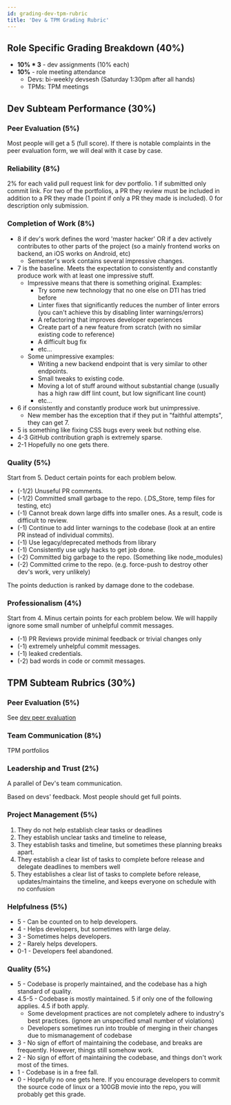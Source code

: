```yaml
---
id: grading-dev-tpm-rubric
title: 'Dev & TPM Grading Rubric'
---
```


## Role Specific Grading Breakdown (**40%**)

- **10% \* 3** - dev assignments (10% each)
- **10%** - role meeting attendance
  - Devs: bi-weekly devsesh (Saturday 1:30pm after all hands)
  - TPMs: TPM meetings

## Dev Subteam Performance (**30%**)

### Peer Evaluation (**5%**)

Most people will get a 5 (full score). If there is notable complaints in the peer evaluation form, we will deal with it case by case.

### Reliability (**8%**)

2% for each valid pull request link for dev portfolio. 1 if submitted only commit link. For two of the portfolios, a PR they review must be included in addition to a PR they made (1 point if only a PR they made is included). 0 for description only submission.

### Completion of Work (**8%**)

- 8 if dev's work defines the word 'master hacker' OR if a dev actively contributes to other parts of the project (so a mainly frontend works on backend, an iOS works on Android, etc)
  - Semester's work contains several impressive changes.
- 7 is the baseline. Meets the expectation to consistently and constantly produce work with at least one impressive stuff.
  - Impressive means that there is something original. Examples:
    - Try some new technology that no one else on DTI has tried before
    - Linter fixes that significantly reduces the number of linter errors (you can't achieve this by disabling linter warnings/errors)
    - A refactoring that improves developer experiences
    - Create part of a new feature from scratch (with no similar existing code to reference)
    - A difficult bug fix
    - etc...
  - Some unimpressive examples:
    - Writing a new backend endpoint that is very similar to other endpoints.
    - Small tweaks to existing code.
    - Moving a lot of stuff around without substantial change (usually has a high raw diff lint count, but low significant line count)
    - etc...
- 6 if consistently and constantly produce work but unimpressive.
  - New member has the exception that if they put in "faithful attempts", they can get 7.
- 5 is something like fixing CSS bugs every week but nothing else.
- 4-3 GitHub contribution graph is extremely sparse.
- 2-1 Hopefully no one gets there.

### Quality (**5%**)

Start from 5. Deduct certain points for each problem below.

- (-1/2) Unuseful PR comments.
- (-1/2) Committed small garbage to the repo. (.DS_Store, temp files for testing, etc)
- (-1) Cannot break down large diffs into smaller ones. As a result, code is difficult to review.
- (-1) Continue to add linter warnings to the codebase (look at an entire PR instead of individual commits).
- (-1) Use legacy/deprecated methods from library
- (-1) Consistently use ugly hacks to get job done.
- (-2) Committed big garbage to the repo. (Something like node_modules)
- (-2) Committed crime to the repo. (e.g. force-push to destroy other dev's work, very unlikely)

The points deduction is ranked by damage done to the codebase.

### Professionalism (**4%**)

Start from 4. Minus certain points for each problem below. We will happily ignore some small number of unhelpful commit messages.

- (-1) PR Reviews provide minimal feedback or trivial changes only
- (-1) extremely unhelpful commit messages.
- (-1) leaked credentials.
- (-2) bad words in code or commit messages.

## TPM Subteam Rubrics (**30%**)

### Peer Evaluation (**5%**)

See [dev peer evaluation](./grading-dev-tpm-rubric#peer-evaluation-5)

### Team Communication (**8%**)

TPM portfolios

### Leadership and Trust (**2%**)

A parallel of Dev's team communication.

Based on devs' feedback. Most people should get full points.

### Project Management (**5%**)

1. They do not help establish clear tasks or deadlines
2. They establish unclear tasks and timeline to release,
3. They establish tasks and timeline, but sometimes these planning breaks apart.
4. They establish a clear list of tasks to complete before release and delegate deadlines to members well
5. They establishes a clear list of tasks to complete before release, updates/maintains the timeline, and keeps everyone on schedule with no confusion

### Helpfulness (**5%**)

- 5 - Can be counted on to help developers.
- 4 - Helps developers, but sometimes with large delay.
- 3 - Sometimes helps developers.
- 2 - Rarely helps developers.
- 0-1 - Developers feel abandoned.

### Quality (**5%**)

- 5 - Codebase is properly maintained, and the codebase has a high standard of quality.
- 4.5-5 - Codebase is mostly maintained. 5 if only one of the following applies. 4.5 if both apply.
  - Some development practices are not completely adhere to industry's best practices. (ignore an unspecified small number of violations)
  - Developers sometimes run into trouble of merging in their changes due to mismanagement of codebase
- 3 - No sign of effort of maintaining the codebase, and breaks are frequently. However, things still somehow work.
- 2 - No sign of effort of maintaining the codebase, and things don't work most of the times.
- 1 - Codebase is in a free fall.
- 0 - Hopefully no one gets here. If you encourage developers to commit the source code of linux or a 100GB movie into the repo, you will probably get this grade.
